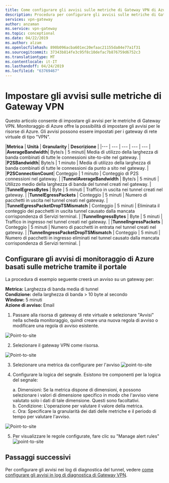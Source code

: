 ```yaml
---
title: Come configurare gli avvisi sulle metriche di Gateway VPN di Azure
description: Procedura per configurare gli avvisi sulle metriche di Gateway VPN
services: vpn-gateway
author: anzaman
ms.service: vpn-gateway
ms.topic: conceptional
ms.date: 04/22/2019
ms.author: alzam
ms.openlocfilehash: 890b096acba601ec20efaac21155da84e77a1f31
ms.sourcegitcommit: 37343b814fe3c95f8c10defac7b876759d6752c3
ms.translationtype: MT
ms.contentlocale: it-IT
ms.lasthandoff: 04/24/2019
ms.locfileid: "63769467"
---
```

# <a name="setting-up-alerts-on-vpn-gateway-metrics"></a>Impostare gli avvisi sulle metriche di Gateway VPN

Questo articolo consente di impostare gli avvisi per le metriche di Gateway VPN. Monitoraggio di Azure offre la possibilità di impostare gli avvisi per le risorse di Azure. Gli avvisi possono essere impostati per i gateway di rete virtuale di tipo "VPN".


|**Metrica**   | **Unità** | **Granularity** | **Descrizione** | 
|---       | ---        | ---       | ---            | ---       |
|**AverageBandwidth**| Byte/s  | 5 minuti| Media di utilizzo della larghezza di banda combinati di tutte le connessioni site-to-site nel gateway.     |
|**P2SBandwidth**| Byte/s  | 1 minuto  | Media di utilizzo della larghezza di banda combinati di tutte le connessioni da punto a sito nel gateway.    |
|**P2SConnectionCount**| Conteggio  | 1 minuto  | Conteggio di P2S connessioni nel gateway.   |
|**TunnelAverageBandwidth** | Byte/s    | 5 minuti  | Utilizzo medio della larghezza di banda del tunnel creati nel gateway. |
|**TunnelEgressBytes** | Byte | 5 minuti | Traffico in uscita nei tunnel creati nel gateway.   |
|**TunnelEgressPackets** | Conteggio | 5 minuti | Numero di pacchetti in uscita nel tunnel creati nel gateway.   |
|**TunnelEgressPacketDropTSMismatch** | Conteggio | 5 minuti | Eliminata il conteggio dei pacchetti in uscita tunnel causato dalla mancata corrispondenza di Servizi terminal. |
|**TunnelIngressBytes** | Byte | 5 minuti | Traffico in ingresso nel tunnel creati nel gateway.   |
|**TunnelIngressPackets** | Conteggio | 5 minuti | Numero di pacchetti in entrata nel tunnel creati nel gateway.   |
|**TunnelIngressPacketDropTSMismatch** | Conteggio | 5 minuti | Numero di pacchetti in ingresso eliminati nel tunnel causato dalla mancata corrispondenza di Servizi terminal. |


## <a name="setup"></a>Configurare gli avvisi di monitoraggio di Azure basati sulle metriche tramite il portale

La procedura di esempio seguente creerà un avviso su un gateway per: <br>

**Metrica:** Larghezza di banda media di tunnel <br>
**Condizione:** della larghezza di banda > 10 byte al secondo <br>
**Window:** 5 minuti <br>
**Azione di avviso:** Email <br>



1. Passare alla risorsa di gateway di rete virtuale e selezionare "Avvisi" nella scheda monitoraggio, quindi creare una nuova regola di avviso o modificare una regola di avviso esistente.

![Point-to-site](./media/vpn-gateway-howto-setup-alerts-virtual-network-gateway-metric/metric-alert1.png "Create")

2. Selezionare il gateway VPN come risorsa.

![Point-to-site](./media/vpn-gateway-howto-setup-alerts-virtual-network-gateway-metric/metric-alert2.png "selezionare")

3. Selezionare una metrica da configurare per l'avviso ![point-to-site](./media/vpn-gateway-howto-setup-alerts-virtual-network-gateway-metric/metric-alert3.png "selezionare")
4. Configurare la logica del segnale. Esistono tre componenti per la logica del segnale:

    a. Dimensioni: Se la metrica dispone di dimensioni, è possono selezionare i valori di dimensione specifico in modo che l'avviso viene valutato solo i dati di tale dimensione. Questi sono facoltativi.<br>
    b. Condizione: L'operazione per valutare il valore della metrica.<br>
    c. Ora: Specificare la granularità dei dati delle metriche e il periodo di tempo per valutare l'avviso.<br>

![Point-to-site](./media/vpn-gateway-howto-setup-alerts-virtual-network-gateway-metric/metric-alert4.png "selezionare")

5. Per visualizzare le regole configurate, fare clic su "Manage alert rules" ![point-to-site](./media/vpn-gateway-howto-setup-alerts-virtual-network-gateway-metric/metric-alert8.png "selezionare")

## <a name="next-steps"></a>Passaggi successivi

Per configurare gli avvisi nei log di diagnostica del tunnel, vedere [come configurare gli avvisi in log di diagnostica di Gateway VPN](vpn-gateway-howto-setup-alerts-virtual-network-gateway-log.md).
